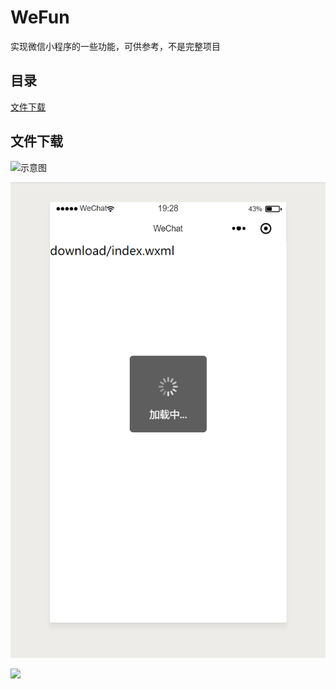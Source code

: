 # WeFun

实现微信小程序的一些功能，可供参考，不是完整项目

## 目录

[文件下载](#1)




<h2 id='1'>文件下载</h2>

<img src='https://github.com/smartbber/WeFun/raw/master/fun/download/d1.png' alt='示意图' style="height=330; width=190"/>

![](/fun/download/d1.png)

![](https://github.com/smartbber/WeFun/raw/master/fun/download/d1.png)